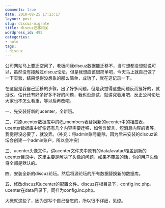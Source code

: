 ```yaml
---
comments: true
date: 2010-08-25 17:23:17
layout: post
slug: discuz-migrate
title: discuz迁移相关
wordpress_id: 495
categories:
- note
tags:
- discuz
---
```


公司网站马上要迁空间了，老板问我discuz数据能迁移不，当时想都没想就说可以，虽然没有接触过discuz论坛，但是我想应该很简单吧，今天马上就自己做了一下实验，结果觉得没想象的那么简单，成功了，就在这记录一下。

在这里是我自己迁移的步骤，出了好多问题，但是我觉得这些问题反而挺好的，就没改，估计还有好多好多不好的问题，我也没测试，就讲究着用吧，反正公司论坛大家也不怎么看重，等以后再改吧。

一、先安装好新的ucenter，全新哦。

二、将原ucenter数据库中的@_members表替换新的ucenter中的相应表，ucenter数据库中好像还有几个内容需要迁移，如包含留言、短消息内容的表等，我觉得没必要了，就没弄。（补充：将admin账号删除，因为后来安装的discuz论坛会创建一个admin账户，所以会冲突）



三、ucenter头像文件。讲ucenter文件夹中原有的data/avatar/覆盖到新的ucenter目录中，这里主要是解决了头像的问题，如果不覆盖的话，你的用户头像将全部是默认的。

四、安装全新的discuz论坛。然后将源论坛的所有数据替换新的数据库。

五、修改discuz和ucenter的配置文件。discuz在根目录下，config.inc.php。ucenter在data目录下，同样为config.inc.php。

大概就这些了，因为是写个自己备忘的，所以很不详细，见谅。

